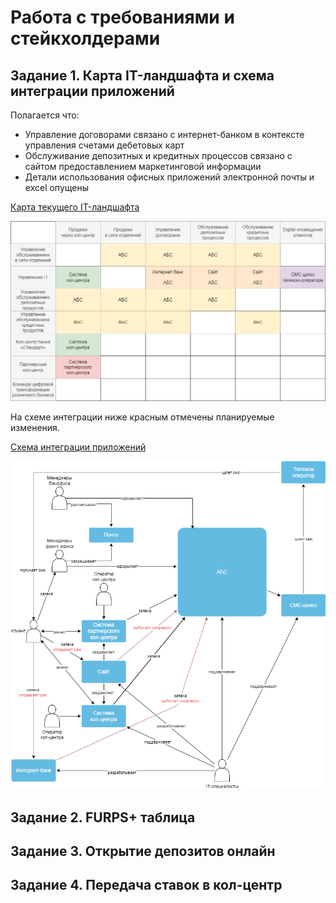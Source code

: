 # Работа с требованиями и стейкхолдерами

## Задание 1. Карта IT-ландшафта и схема интеграции приложений

Полагается что:
- Управление договорами связано с интернет-банком в контексте управления счетами дебетовых карт
- Обслуживание депозитных и кредитных процессов связано с сайтом предоставлением маркетинговой информации
- Детали использования офисных приложений электронной почты и excel опущены

[Карта текущего IT-ландшафта](https://github.com/Boropwnz/architecture-standart/blob/standart/Task1/it_landscape.drawio)

![Карта текущего IT-ландшафта](https://github.com/Boropwnz/architecture-standart/blob/standart/Task1/it_landscape.png)


На схеме интеграции ниже красным отмечены планируемые изменения.

[Схема интеграции приложений](https://github.com/Boropwnz/architecture-standart/blob/standart/Task1/app_integration_scheme.drawio)

![схема интеграции приложений](https://github.com/Boropwnz/architecture-standart/blob/standart/Task1/app_integration_scheme.png)


## Задание 2. FURPS+ таблица


## Задание 3. Открытие депозитов онлайн


## Задание 4. Передача ставок в кол-центр


